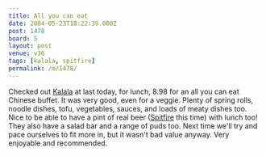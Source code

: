 ```yaml
---
title: All you can eat
date: 2004-05-23T18:22:39.000Z
post: 1478
board: 5
layout: post
venue: v36
tags: [kalala, spitfire]
permalink: /m/1478/
---
```

Checked out <a href="/wiki/kalala">Kalala</a> at last today, for lunch, 8.98 for an all you can eat Chinese buffet. It was very good, even for a veggie. Plenty of spring rolls, noodle dishes, tofu, vegetables, sauces, and loads of meaty dishes too. Nice to be able to have a pint of real beer (<a href="/wiki/spitfire">Spitfire</a> this time) with lunch too! They also have a salad bar and a range of puds too. Next time we'll try and pace ourselves to fit more in, but it wasn't bad value anyway. Very enjoyable and recommended.
